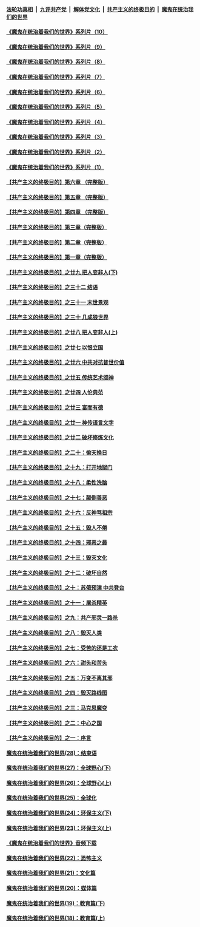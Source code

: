

####  [法轮功真相](../../../../basic/blob/master/README.md?t=09140302) &nbsp;|&nbsp; [九评共产党](../../../../9ping.md/blob/master/README.md?t=09140302) &nbsp;|&nbsp; [解体党文化](../../../../jtdwh.md/blob/master/README.md?t=09140302)  &nbsp;|&nbsp; [共产主义的终极目的](../../../../gczydzjmd.md/blob/master/README.md?t=09140302) &nbsp;|&nbsp; [魔鬼在统治我们的世界](../../../../mgztzwmdsj.md/blob/master/README.md?t=09140302) 

#### [《魔鬼在统治着我们的世界》系列片（10）](../pages/nsc422/n12292670.md?t=09140302) 

#### [《魔鬼在统治着我们的世界》系列片（9）](../pages/nsc422/n12290859.md?t=09140302) 

#### [《魔鬼在统治着我们的世界》系列片（8）](../pages/nsc422/n12287445.md?t=09140302) 

#### [《魔鬼在统治着我们的世界》系列片（7）](../pages/nsc422/n12283425.md?t=09140302) 

#### [《魔鬼在统治着我们的世界》系列片（6）](../pages/nsc422/n12282314.md?t=09140302) 

#### [《魔鬼在统治着我们的世界》系列片（5）](../pages/nsc422/n12281419.md?t=09140302) 

#### [《魔鬼在统治着我们的世界》系列片（4）](../pages/nsc422/n12274024.md?t=09140302) 

#### [《魔鬼在统治着我们的世界》系列片（3）](../pages/nsc422/n12271322.md?t=09140302) 

#### [《魔鬼在统治着我们的世界》系列片（2）](../pages/nsc422/n12269049.md?t=09140302) 

#### [《魔鬼在统治着我们的世界》系列片（1）](../pages/nsc422/n12267575.md?t=09140302) 

#### [【共产主义的终极目的】第六章 （完整版）](../pages/nsc422/n11428913.md?t=09140302) 

#### [【共产主义的终极目的】第五章 （完整版）](../pages/nsc422/n11428912.md?t=09140302) 

#### [【共产主义的终极目的】第四章 （完整版）](../pages/nsc422/n11428907.md?t=09140302) 

#### [【共产主义的终极目的】第三章（完整版）](../pages/nsc422/n11428848.md?t=09140302) 

#### [【共产主义的终极目的】第二章（完整版）](../pages/nsc422/n11428831.md?t=09140302) 

#### [【共产主义的终极目的】第一章（完整版）](../pages/nsc422/n11417651.md?t=09140302) 

#### [【共产主义的终极目的】之廿九 把人变非人(下)](../pages/nsc422/n11344140.md?t=09140302) 

#### [【共产主义的终极目的】之三十二 结语](../pages/nsc422/n11360535.md?t=09140302) 

#### [【共产主义的终极目的】之三十一 末世景观](../pages/nsc422/n11351129.md?t=09140302) 

#### [【共产主义的终极目的】之三十 几成狼世界](../pages/nsc422/n11348280.md?t=09140302) 

#### [【共产主义的终极目的】之廿八 把人变非人(上)](../pages/nsc422/n11340492.md?t=09140302) 

#### [【共产主义的终极目的】之廿七 以恨立国](../pages/nsc422/n11336944.md?t=09140302) 

#### [【共产主义的终极目的】之廿六 中共对抗普世价值](../pages/nsc422/n11324785.md?t=09140302) 

#### [【共产主义的终极目的】之廿五 传统艺术颂神](../pages/nsc422/n11296396.md?t=09140302) 

#### [【共产主义的终极目的】之廿四 人伦典范](../pages/nsc422/n11296397.md?t=09140302) 

#### [【共产主义的终极目的】之廿三 富而有德](../pages/nsc422/n11283598.md?t=09140302) 

#### [【共产主义的终极目的】之廿一 神传语言文字](../pages/nsc422/n11263265.md?t=09140302) 

#### [【共产主义的终极目的】之廿二 破坏修炼文化](../pages/nsc422/n11245728.md?t=09140302) 

#### [【共产主义的终极目的】之二十：偷天换日](../pages/nsc422/n11238846.md?t=09140302) 

#### [【共产主义的终极目的】之十九：打开地狱门](../pages/nsc422/n11206376.md?t=09140302) 

#### [【共产主义的终极目的】之十八：柔性洗脑](../pages/nsc422/n11199994.md?t=09140302) 

#### [【共产主义的终极目的】之十七：颠倒善恶](../pages/nsc422/n11179782.md?t=09140302) 

#### [【共产主义的终极目的】之十六：反神骂祖宗](../pages/nsc422/n11166798.md?t=09140302) 

#### [【共产主义的终极目的】之十五：毁人不倦](../pages/nsc422/n11166792.md?t=09140302) 

#### [【共产主义的终极目的】之十四：邪恶之最](../pages/nsc422/n11150249.md?t=09140302) 

#### [【共产主义的终极目的】之十三：毁灭文化](../pages/nsc422/n11135227.md?t=09140302) 

#### [【共产主义的终极目的】之十二：破坏自然](../pages/nsc422/n11135214.md?t=09140302) 

#### [【共产主义的终极目的】之十：苏俄预演 中共登台](../pages/nsc422/n11118424.md?t=09140302) 

#### [【共产主义的终极目的】之十一：屠杀精英](../pages/nsc422/n11118442.md?t=09140302) 

#### [【共产主义的终极目的】之九：共产邪灵一路杀](../pages/nsc422/n11114139.md?t=09140302) 

#### [【共产主义的终极目的】之八：毁灭人类](../pages/nsc422/n11108503.md?t=09140302) 

#### [【共产主义的终极目的】之七：受苦的还是工农](../pages/nsc422/n11101809.md?t=09140302) 

#### [【共产主义的终极目的】之六：甜头和苦头](../pages/nsc422/n11096971.md?t=09140302) 

#### [【共产主义的终极目的】之五：万变不离其邪](../pages/nsc422/n11091285.md?t=09140302) 

#### [【共产主义的终极目的】之四：毁灭路线图](../pages/nsc422/n11086284.md?t=09140302) 

#### [【共产主义的终极目的】之三：马克思魔变](../pages/nsc422/n11061941.md?t=09140302) 

#### [【共产主义的终极目的】之二：中心之国](../pages/nsc422/n11047728.md?t=09140302) 

#### [【共产主义的终极目的】之一：序言](../pages/nsc422/n11086077.md?t=09140302) 

#### [魔鬼在统治着我们的世界(28)：结束语](../pages/nsc422/n10936246.md?t=09140302) 

#### [魔鬼在统治着我们的世界(27)：全球野心(下)](../pages/nsc422/n10928319.md?t=09140302) 

#### [魔鬼在统治着我们的世界(26)：全球野心(上)](../pages/nsc422/n10900318.md?t=09140302) 

#### [魔鬼在统治着我们的世界(25)：全球化](../pages/nsc422/n10788205.md?t=09140302) 

#### [魔鬼在统治着我们的世界(24)：环保主义(下)](../pages/nsc422/n10695307.md?t=09140302) 

#### [魔鬼在统治着我们的世界(23)：环保主义(上)](../pages/nsc422/n10688613.md?t=09140302) 

#### [《魔鬼在统治着我们的世界》音频下载](../pages/nsc422/n10635553.md?t=09140302) 

#### [魔鬼在统治着我们的世界(22)：恐怖主义](../pages/nsc422/n10614727.md?t=09140302) 

#### [魔鬼在统治着我们的世界(21)：文化篇](../pages/nsc422/n10597706.md?t=09140302) 

#### [魔鬼在统治着我们的世界(20)：媒体篇](../pages/nsc422/n10586579.md?t=09140302) 

#### [魔鬼在统治着我们的世界(19)：教育篇(下)](../pages/nsc422/n10564808.md?t=09140302) 

#### [魔鬼在统治着我们的世界(18)：教育篇(上)](../pages/nsc422/n10526970.md?t=09140302) 

